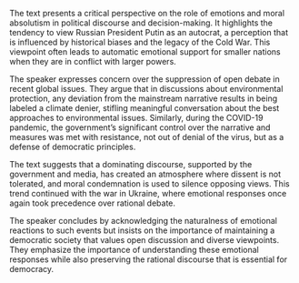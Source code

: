 The text presents a critical perspective on the role of emotions and moral absolutism in political discourse and decision-making. It highlights the tendency to view Russian President Putin as an autocrat, a perception that is influenced by historical biases and the legacy of the Cold War. This viewpoint often leads to automatic emotional support for smaller nations when they are in conflict with larger powers.

The speaker expresses concern over the suppression of open debate in recent global issues. They argue that in discussions about environmental protection, any deviation from the mainstream narrative results in being labeled a climate denier, stifling meaningful conversation about the best approaches to environmental issues. Similarly, during the COVID-19 pandemic, the government’s significant control over the narrative and measures was met with resistance, not out of denial of the virus, but as a defense of democratic principles.

The text suggests that a dominating discourse, supported by the government and media, has created an atmosphere where dissent is not tolerated, and moral condemnation is used to silence opposing views. This trend continued with the war in Ukraine, where emotional responses once again took precedence over rational debate.

The speaker concludes by acknowledging the naturalness of emotional reactions to such events but insists on the importance of maintaining a democratic society that values open discussion and diverse viewpoints. They emphasize the importance of understanding these emotional responses while also preserving the rational discourse that is essential for democracy.
